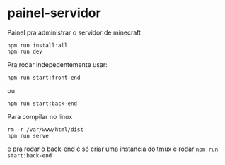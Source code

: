 # painel-servidor
Painel pra administrar o servidor de minecraft

```
npm run install:all
npm run dev
```

Pra rodar indepedentemente usar:
```
npm run start:front-end
```
ou
```
npm run start:back-end
```

Para compilar no linux
```
rm -r /var/www/html/dist
npm run serve
```
e pra rodar o back-end é só criar 
uma instancia do tmux e rodar
`npm run start:back-end`
